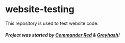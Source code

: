 # website-testing
This repository is used to test website code.

##### Project was started by [Commander Red](https://github.com/CommanderRedYT) & [Greyhash](https://github.com/Greyhash-dev)!